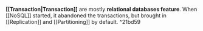 **[[Transaction|Transaction]]** are mostly **relational databases feature**. When [[NoSQL]] started, it abandoned the transactions, but brought in [[Replication]] and [[Partitioning]] by default. ^21bd59
